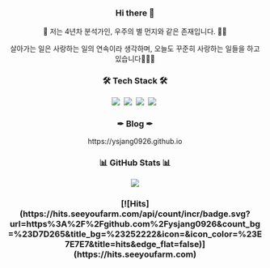 <h3 align="center"> Hi there 👋 </h3>

<!--
**ysjang0926/ysjang0926** is a ✨ _special_ ✨ repository because its `README.md` (this file) appears on your GitHub profile.

Here are some ideas to get you started:

- 🔭 I’m currently working on ...
- 🌱 I’m currently learning ...
- 👯 I’m looking to collaborate on ...
- 🤔 I’m looking for help with ...
- 💬 Ask me about ...
- 📫 How to reach me: ...
- 😄 Pronouns: ...
- ⚡ Fun fact: ...
-->

<p align="center">
🚀 저는 4년차 분석가인, 우주의 별 먼지와 같은 존재입니다. 👩‍🚀
</p>
<p align="center">
살아가는 일은 사랑하는 일의 연속이라 생각하며, 오늘도 꾸준히 사랑하는 일들을 하고 있습니다🏄🏻‍♂️
</p>


<h3 align="center">🛠 Tech Stack 🛠</h3>
<p align="center">

<p align="center">
  <img src="https://img.shields.io/badge/R-276DC3?style=flat-square&logo=Python&logoColor=white"/></a>&nbsp
  <img src="https://img.shields.io/badge/Python-3766AB?style=flat-square&logo=Python&logoColor=white"/></a>&nbsp
  <img src="https://img.shields.io/badge/MySQL-4479A1?style=flat-square&logo=Python&logoColor=white"/></a>&nbsp
  <img src="https://img.shields.io/badge/Power BI-F2C811?style=flat-square&logo=Python&logoColor=white"/></a>&nbsp
</p>

<h3 align="center">✒ Blog ✒</h3>
<p align="center">https://ysjang0926.github.io</p>

<h3 align="center">📊 GitHub Stats 📊 </h3>
<p align="center"> 
  <img src="https://github-readme-stats.vercel.app/api?username=ysjang0926&theme=vue&show_icons=true"/></a>
</p>

<h3 align="center"🎇 My Hits 🎇 </h3>

<p align="center"> 
[![Hits](https://hits.seeyoufarm.com/api/count/incr/badge.svg?url=https%3A%2F%2Fgithub.com%2Fysjang0926&count_bg=%23D7D265&title_bg=%23252222&icon=&icon_color=%23E7E7E7&title=hits&edge_flat=false)](https://hits.seeyoufarm.com)
</p>
  
<div align=center>	
</div>
